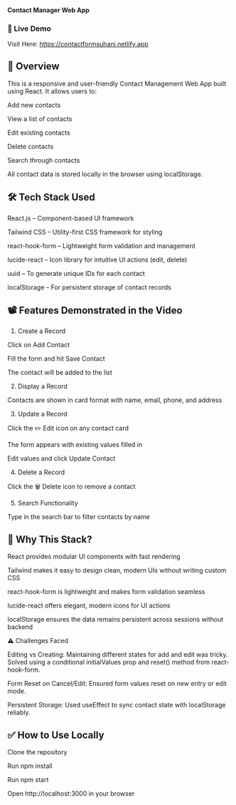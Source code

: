 #### Contact Manager Web App

### 🚀 Live Demo

Visit Here: https://contactformsuhani.netlify.app

## 📌 Overview

This is a responsive and user-friendly Contact Management Web App built using React. It allows users to:

Add new contacts

View a list of contacts

Edit existing contacts

Delete contacts

Search through contacts

All contact data is stored locally in the browser using localStorage.

## 🛠️ Tech Stack Used

React.js – Component-based UI framework

Tailwind CSS – Utility-first CSS framework for styling

react-hook-form – Lightweight form validation and management

lucide-react – Icon library for intuitive UI actions (edit, delete)

uuid – To generate unique IDs for each contact

localStorage – For persistent storage of contact records

## 📽️ Features Demonstrated in the Video

1. Create a Record

Click on Add Contact

Fill the form and hit Save Contact

The contact will be added to the list

2. Display a Record

Contacts are shown in card format with name, email, phone, and address

3. Update a Record

Click the ✏️ Edit icon on any contact card

The form appears with existing values filled in

Edit values and click Update Contact

4. Delete a Record

Click the 🗑️ Delete icon to remove a contact

5. Search Functionality

Type in the search bar to filter contacts by name

## 🎯 Why This Stack?

React provides modular UI components with fast rendering

Tailwind makes it easy to design clean, modern UIs without writing custom CSS

react-hook-form is lightweight and makes form validation seamless

lucide-react offers elegant, modern icons for UI actions

localStorage ensures the data remains persistent across sessions without backend

⚠️ Challenges Faced

Editing vs Creating: Maintaining different states for add and edit was tricky. Solved using a conditional initialValues prop and reset() method from react-hook-form.

Form Reset on Cancel/Edit: Ensured form values reset on new entry or edit mode.

Persistent Storage: Used useEffect to sync contact state with localStorage reliably.

## ✅ How to Use Locally

Clone the repository

Run npm install

Run npm start

Open http://localhost:3000 in your browser
